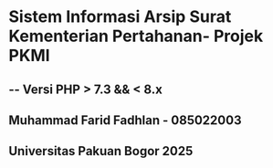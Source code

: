 # Sistem Informasi Arsip Surat Kementerian Pertahanan- Projek PKMI

## -- Versi PHP > 7.3 && < 8.x


## Muhammad Farid Fadhlan - 085022003
## Universitas Pakuan Bogor 2025
